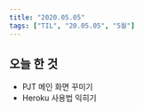 ```yaml
---
title: "2020.05.05"
tags: ["TIL", "20.05.05", "5월"]
---
```


## 오늘 한 것

- PJT 메인 화면 꾸미기
- Heroku 사용법 익히기